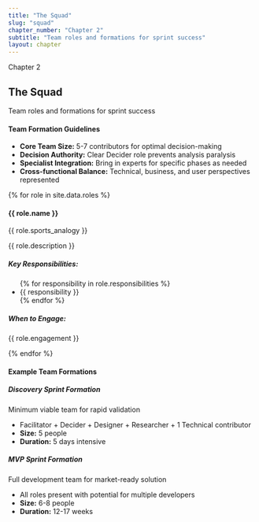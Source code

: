 ```yaml
---
title: "The Squad"
slug: "squad"
chapter_number: "Chapter 2"
subtitle: "Team roles and formations for sprint success"
layout: chapter
---
```


<div class="chapter-header">
    <span class="chapter-number">Chapter 2</span>
    <h2>The Squad</h2>
    <p class="chapter-subtitle">Team roles and formations for sprint success</p>
</div>

<div class="squad-overview">
    <div class="squad-guidelines">
        <h4>Team Formation Guidelines</h4>
        <ul>
            <li><strong>Core Team Size:</strong> 5-7 contributors for optimal decision-making</li>
            <li><strong>Decision Authority:</strong> Clear Decider role prevents analysis paralysis</li>
            <li><strong>Specialist Integration:</strong> Bring in experts for specific phases as needed</li>
            <li><strong>Cross-functional Balance:</strong> Technical, business, and user perspectives represented</li>
        </ul>
    </div>
</div>

<div class="squad-grid">
    {% for role in site.data.roles %}
    <div class="role-card {{ role.class }}">
        <div class="role-header">
            <h4>{{ role.name }}</h4>
            <span class="sports-analogy">{{ role.sports_analogy }}</span>
        </div>
        <p class="role-description">{{ role.description }}</p>
        <div class="role-details">
            <h5>Key Responsibilities:</h5>
            <ul>
                {% for responsibility in role.responsibilities %}
                <li>{{ responsibility }}</li>
                {% endfor %}
            </ul>
            <h5>When to Engage:</h5>
            <p>{{ role.engagement }}</p>
        </div>
    </div>
    {% endfor %}
</div>

<div class="team-formations">
    <h4>Example Team Formations</h4>
    <div class="formation-examples">
        <div class="formation-card">
            <h5>Discovery Sprint Formation</h5>
            <p>Minimum viable team for rapid validation</p>
            <ul>
                <li>Facilitator + Decider + Designer + Researcher + 1 Technical contributor</li>
                <li><strong>Size:</strong> 5 people</li>
                <li><strong>Duration:</strong> 5 days intensive</li>
            </ul>
        </div>
        <div class="formation-card">
            <h5>MVP Sprint Formation</h5>
            <p>Full development team for market-ready solution</p>
            <ul>
                <li>All roles present with potential for multiple developers</li>
                <li><strong>Size:</strong> 6-8 people</li>
                <li><strong>Duration:</strong> 12-17 weeks</li>
            </ul>
        </div>
    </div>
</div>
